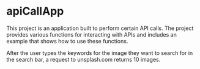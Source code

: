 # apiCallApp

This project is an application built to perform certain API calls. The project provides various functions for interacting with APIs and includes an example that shows how to use these functions.

After the user types the keywords for the image they want to search for in the search bar, a request to unsplash.com returns 10 images.
